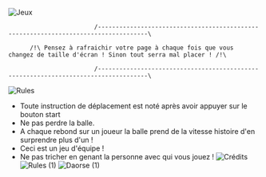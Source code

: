 
![Jeux](https://github.com/Daosre/Pong-Brothers/assets/161069654/4a63e9e3-2dad-4ff1-9196-aba7faac5dc8)


                            /------------------------------------------------------------------------------------\
                                    
          /!\ Pensez à rafraichir votre page à chaque fois que vous changez de taille d'écran ! Sinon tout serra mal placer ! /!\
                  
                            /------------------------------------------------------------------------------------\

![Rules](https://github.com/Daosre/Pong-Brothers/assets/161069654/021f5128-ffa9-4fe5-9598-99a8c34500d7)

  - Toute instruction de déplacement est noté après avoir appuyer sur le bouton start
  - Ne pas perdre la balle.
  - A chaque rebond sur un joueur la balle prend de la vitesse histoire d'en surprendre plus d'un !
  - Ceci est un jeu d'équipe !
  - Ne pas tricher en genant la personne avec qui vous jouez !
![Crédits](https://github.com/Daosre/Pong-Brothers/assets/161069654/37f42b28-7611-4749-88e4-c0907458d1e6)
![Rules (1)](https://github.com/Daosre/Pong-Brothers/assets/161069654/f89c2e0a-0af2-486c-b8d3-22847d891ffb)
![Daorse (1)](https://github.com/Daosre/Pong-Brothers/assets/161069654/41737003-27ff-4463-a8a4-d1be843b131c)

